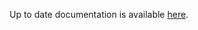 <!-- DO NOT EDIT THIS FILE MANUALLY  -->
<!-- Please read the https://github.com/linuxserver/docker-webtop/blob/arch-i3/.github/CONTRIBUTING.md -->

Up to date documentation is available [here](https://github.com/linuxserver/docker-webtop/blob/master/README.md).
